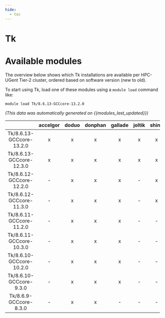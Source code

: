 ```yaml
---
hide:
  - toc
---
```


Tk
==

# Available modules


The overview below shows which Tk installations are available per HPC-UGent Tier-2 cluster, ordered based on software version (new to old).

To start using Tk, load one of these modules using a `module load` command like:

```shell
module load Tk/8.6.13-GCCcore-13.2.0
```

*(This data was automatically generated on {{modules_last_updated}})*  

| |accelgor|doduo|donphan|gallade|joltik|shinx|skitty|
| :---: | :---: | :---: | :---: | :---: | :---: | :---: | :---: |
|Tk/8.6.13-GCCcore-13.2.0|x|x|x|x|x|x|x|
|Tk/8.6.13-GCCcore-12.3.0|x|x|x|x|x|x|x|
|Tk/8.6.12-GCCcore-12.2.0|-|x|x|x|-|x|-|
|Tk/8.6.12-GCCcore-11.3.0|-|x|x|x|-|x|-|
|Tk/8.6.11-GCCcore-11.2.0|-|x|x|x|-|-|-|
|Tk/8.6.11-GCCcore-10.3.0|-|x|x|x|-|-|-|
|Tk/8.6.10-GCCcore-10.2.0|-|x|x|x|-|-|-|
|Tk/8.6.10-GCCcore-9.3.0|-|x|x|x|-|-|-|
|Tk/8.6.9-GCCcore-8.3.0|-|x|x|-|-|-|-|
